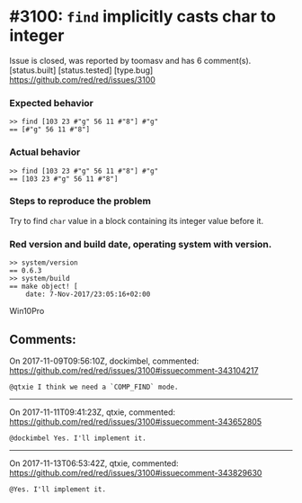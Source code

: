 
#3100: `find` implicitly casts char to integer
================================================================================
Issue is closed, was reported by toomasv and has 6 comment(s).
[status.built] [status.tested] [type.bug]
<https://github.com/red/red/issues/3100>

### Expected behavior
```
>> find [103 23 #"g" 56 11 #"8"] #"g"
== [#"g" 56 11 #"8"]
```
### Actual behavior
```
>> find [103 23 #"g" 56 11 #"8"] #"g"
== [103 23 #"g" 56 11 #"8"]
```
### Steps to reproduce the problem
Try to find `char` value in a block containing its integer value before it.
### Red version and build date, operating system with version.
```
>> system/version
== 0.6.3
>> system/build
== make object! [
    date: 7-Nov-2017/23:05:16+02:00
```
Win10Pro



Comments:
--------------------------------------------------------------------------------

On 2017-11-09T09:56:10Z, dockimbel, commented:
<https://github.com/red/red/issues/3100#issuecomment-343104217>

    @qtxie I think we need a `COMP_FIND` mode.

--------------------------------------------------------------------------------

On 2017-11-11T09:41:23Z, qtxie, commented:
<https://github.com/red/red/issues/3100#issuecomment-343652805>

    @dockimbel Yes. I'll implement it.

--------------------------------------------------------------------------------

On 2017-11-13T06:53:42Z, qtxie, commented:
<https://github.com/red/red/issues/3100#issuecomment-343829630>

    @Yes. I'll implement it.

